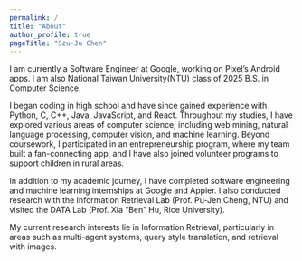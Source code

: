 ```yaml
---
permalink: /
title: "About"
author_profile: true
pageTitle: "Szu-Ju Chen"
---
```


I am currently a Software Engineer at Google, working on Pixel’s Android apps. I am also National Taiwan University(NTU) class of 2025 B.S. in Computer Science.

I began coding in high school and have since gained experience with Python, C, C++, Java, JavaScript, and React. Throughout my studies, I have explored various areas of computer science, including web mining, natural language processing, computer vision, and machine learning. Beyond coursework, I participated in an entrepreneurship program, where my team built a fan-connecting app, and I have also joined volunteer programs to support children in rural areas.

In addition to my academic journey, I have completed software engineering and machine learning internships at Google and Appier. I also conducted research with the Information Retrieval Lab (Prof. Pu-Jen Cheng, NTU) and visited the DATA Lab (Prof. Xia “Ben” Hu, Rice University).

My current research interests lie in Information Retrieval, particularly in areas such as multi-agent systems, query style translation, and retrieval with images.